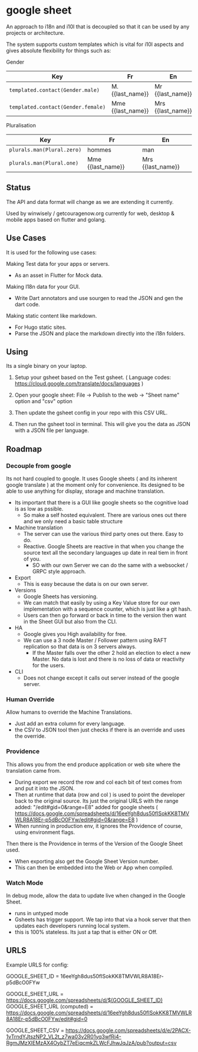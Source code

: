# google sheet

An approach to i18n and i10l that is decoupled so that it can be used by any projects or architecture.


The system supports custom templates which is vital for i10l aspects and gives absolute flexibility for things such as:

Gender

| Key        | Fr           | En           | 
|-------------|-------------|-------------- | 
|`templated.contact(Gender.male)`| M. {{last_name}} | Mr {{last_name}}
|`templated.contact(Gender.female)`| Mme {{last_name}} | Mrs {{last_name}}




Pluralisation

| Key        | Fr           | En           | 
|-------------|-------------|-------------- | 
|`plurals.man(Plural.zero)`| hommes | man
|`plurals.man(Plural.one)`| Mme {{last_name}} | Mrs {{last_name}}

## Status

The API and data format will change as we are extending it currently.

Used by winwisely / getcouragenow.org currently for web, desktop & mobile apps based on flutter and golang.


## Use Cases

It is used for the following use cases:

Making Test data for your apps or servers.
- As an asset in Flutter for Mock data.

Making I18n data for your GUI.
- Write Dart annotators and use sourgen to read the JSON and gen the dart code.

Making static content like markdown.
- For Hugo static sites.
- Parse the JSON and place the markdown directly into the i18n folders.

## Using

Its a single binary on your laptop.

1. Setup your gsheet based on the Test gsheet. ( Language codes: https://cloud.google.com/translate/docs/languages )

2. Open your google sheet: File -> Publish to the web -> "Sheet name" option and "csv" option

3. Then update the gsheet config in your repo with this CSV URL.

4. Then run the gsheet tool in terminal. This will give you the data as JSON with a JSON file per language.

## Roadmap

### Decouple from google

Its not hard coupled to google. It uses Google sheets ( and its inherent google translate ) at the moment only for convenience. Its designed to be able to use anything for display, storage and machine translation.

- Its important that there is a GUI like google sheets so the cognitive load is as low as pssible.
	- So make a self hosted equivalent. There are various ones out there and we only need a basic table structure
- Machine translation
	- The server can use the various third party ones out there. Easy to do.
	- Reactive. Google Sheets are reactive in that when you change the source text all the secondary languages up date in real tiem in front of you.
		- SO with our own Server we can do the same with a websocket / GRPC style approach.
- Export
	- This is easy because the data is on our own server.
- Versions
	- Google Sheets has versioning.
	- We can match that easily by using a Key Value store for our own implementation with a sequence counter, which is just like a git hash.
	- Users can then go forward or back in time to the version then want in the Sheet GUI but also from the CLI.
- HA
	- Google gives you High availability for free.
	- We can use a 3 node Master / Follower pattern using RAFT replication so that data is on 3 servers always.
		- If the Master falls over the other 2 hold an election to elect a new Master. No data is lost and there is no loss of data or reactivity for the users.
- CLI
	- Does not change except it calls out server instead of the google server.


### Human Override

Allow humans to override the Machine Translations.

- Just add an extra column for every language.
- the CSV to JSON tool then just checks if there is an override and uses the override.

### Providence

This allows you from the end produce application or web site where the translation came from.

- During export we record the row and col each bit of text comes from and put it into the JSON.
- Then at runtime that data (row and col ) is used to point the developer back to the original source. Its just the original URLS with the range added: "/edit#gid=0&range=E8" added for google sheets ( https://docs.google.com/spreadsheets/d/16eeYgh8dus50fISokKK8TMVWLR8A18Er-p5dBcO0FYw/edit#gid=0&range=E8 )
- When running in production env, it ignores the Providence of course, using environment flags.

Then there is the Providence in terms of the Version of the Google Sheet used.

- When exporting also get the Google Sheet Version number.
- This can then be embedded into the Web or App when compiled.



### Watch Mode

In debug mode, allow the data to update live when changed in the Google Sheet.
- runs in untyped mode
- Gsheets has trigger support. We tap into that via a hook server that then updates each developers running local system.
- this is 100% stateless. Its just a tap that is either ON or Off.


## URLS

Example URLS for config:

GOOGLE_SHEET_ID = 16eeYgh8dus50fISokKK8TMVWLR8A18Er-p5dBcO0FYw

GOOGLE_SHEET_URL = https://docs.google.com/spreadsheets/d/$(GOOGLE_SHEET_ID)
GOOGLE_SHEET_URL (computed) = https://docs.google.com/spreadsheets/d/16eeYgh8dus50fISokKK8TMVWLR8A18Er-p5dBcO0FYw/edit#gid=0

GOOGLE_SHEET_CSV = https://docs.google.com/spreadsheets/d/e/2PACX-1vTrndYJtszNP2_VL2t_z7wa03v2R01yq3wfRi4-RgmJMzXIEMzAX4OybZT7eEiqcmkZLWcFJhwJqJzA/pub?output=csv


